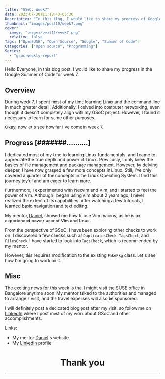 ```yaml
---
title: "GSoC: Week7"
date: 2023-07-30T11:18:43+05:30
Description: "In this blog, I would like to share my progress of Google Summer of Code 2023, for week 7"
thumbnail: "images/post10/week7.png"
cover:
  image: "images/post10/week7.png"
  relative: false
Tags: ["OpenSUSE", "Open Source", "Google", "Summer of Code"]
Categories: ["Open source", "Programming"]
Series:
  - "gsoc-weekly-report"
---
```


Hello Everyone, in this blog post, I would like to share my progress in the Google Summer of Code for week 7.


## Overview

During week 7, I spent most of my time learning Linux and the command line in much greater detail. Additionally, I delved into computer networking, even though it doesn't completely align with my GSoC project. However, I found it necessary to learn for some other purposes.


Okay, now let's see how far I've come in week 7.


## Progress [#######..........]

I dedicated most of my time to learning Linux fundamentals, and I came to appreciate the true depth and power of Linux. Previously, I only knew the basics of file management and package management. However, by delving deeper, I have now grasped a few more concepts in Linux. Still, I've only covered a quarter of the concepts in the Linux Operating System. I find this journey joyful and am eager to learn more.

Furthermore, I experimented with Neovim and Vim, and I started to feel the power of Vim. Although I began using Vim about 2 years ago, I never realized the extent of its capabilities. After watching a few tutorials, I learned basic navigation and text editing.

My mentor, [Daniel], showed me how to use Vim macros, as he is an experienced power user of Vim and Linux.


From the perspective of GSoC, I have been exploring other checks to work on. I discovered a few checks such as `DuplicatesCheck`, `TagsCheck`, and `FilesCheck`. I have started to look into `TagsCheck`, which is recommended by my mentor.

However, this requires modification to the existing `FakePkg` class. Let's see how I'm going to work on it.


## Misc

The exciting news for this week is that I might visit the SUSE office in Bangalore anytime soon. My mentor talked to the authorities and managed to arrange a visit, and the travel expenses will also be sponsored.

I will definitely post a dedicated blog post after my visit, so follow me on <i class="fa-brands fa-linkedin"></i> [LinkedIn] where I post most of my work about GSoC and other accomplishments.

Links:

- My mentor [Daniel]'s website.
- My [LinkedIn] profile

[Daniel]: https://danigm.net
[LinkedIn]: https://www.linkedin.com/in/afridhussain/


<h1 style="text-align: center"> Thank you </h1>

---


